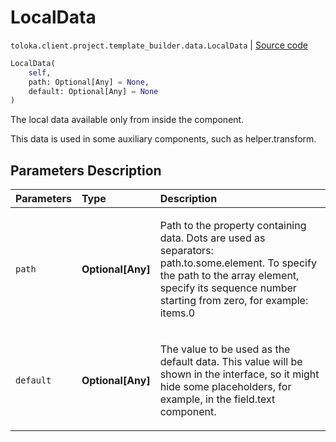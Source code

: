 # LocalData
`toloka.client.project.template_builder.data.LocalData` | [Source code](https://github.com/Toloka/toloka-kit/blob/v1.1.4/src/client/project/template_builder/data.py#L63)

```python
LocalData(
    self,
    path: Optional[Any] = None,
    default: Optional[Any] = None
)
```

The local data available only from inside the component.


This data is used in some auxiliary components, such as helper.transform.

## Parameters Description

| Parameters | Type | Description |
| :----------| :----| :-----------|
`path`|**Optional\[Any\]**|<p>Path to the property containing data. Dots are used as separators: path.to.some.element. To specify the path to the array element, specify its sequence number starting from zero, for example: items.0</p>
`default`|**Optional\[Any\]**|<p>The value to be used as the default data. This value will be shown in the interface, so it might hide some placeholders, for example, in the field.text component.</p>
